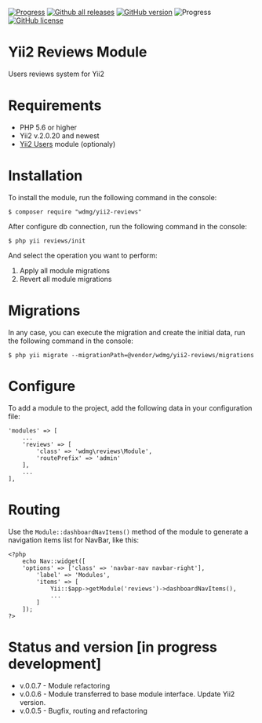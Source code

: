 [![Progress](https://img.shields.io/badge/required-Yii2_v2.0.13-blue.svg)](https://packagist.org/packages/yiisoft/yii2)
[![Github all releases](https://img.shields.io/github/downloads/wdmg/yii2-reviews/total.svg)](https://GitHub.com/wdmg/yii2-reviews/releases/)
[![GitHub version](https://badge.fury.io/gh/wdmg/Fyii2-reviews.svg)](https://github.com/wdmg/yii2-reviews)
![Progress](https://img.shields.io/badge/progress-in_development-red.svg)
[![GitHub license](https://img.shields.io/github/license/wdmg/yii2-reviews.svg)](https://github.com/wdmg/yii2-reviews/blob/master/LICENSE)

# Yii2 Reviews Module
Users reviews system for Yii2

# Requirements 
* PHP 5.6 or higher
* Yii2 v.2.0.20 and newest
* [Yii2 Users](https://github.com/wdmg/yii2-users) module (optionaly)

# Installation
To install the module, run the following command in the console:

`$ composer require "wdmg/yii2-reviews"`

After configure db connection, run the following command in the console:

`$ php yii reviews/init`

And select the operation you want to perform:
  1) Apply all module migrations
  2) Revert all module migrations

# Migrations
In any case, you can execute the migration and create the initial data, run the following command in the console:

`$ php yii migrate --migrationPath=@vendor/wdmg/yii2-reviews/migrations`

# Configure
To add a module to the project, add the following data in your configuration file:

    'modules' => [
        ...
        'reviews' => [
            'class' => 'wdmg\reviews\Module',
            'routePrefix' => 'admin'
        ],
        ...
    ],

# Routing
Use the `Module::dashboardNavItems()` method of the module to generate a navigation items list for NavBar, like this:

    <?php
        echo Nav::widget([
        'options' => ['class' => 'navbar-nav navbar-right'],
            'label' => 'Modules',
            'items' => [
                Yii::$app->getModule('reviews')->dashboardNavItems(),
                ...
            ]
        ]);
    ?>

# Status and version [in progress development]
* v.0.0.7 - Module refactoring
* v.0.0.6 - Module transferred to base module interface. Update Yii2 version.
* v.0.0.5 - Bugfix, routing and refactoring